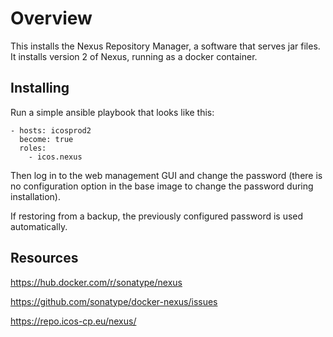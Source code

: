 # Overview

This installs the Nexus Repository Manager, a software that serves jar files.
It installs version 2 of Nexus, running as a docker container.


## Installing

Run a simple ansible playbook that looks like this:

	- hosts: icosprod2
	  become: true
	  roles:
		- icos.nexus

Then log in to the web management GUI and change the password (there is no
configuration option in the base image to change the password during
installation).

If restoring from a backup, the previously configured password is used
automatically.


## Resources

https://hub.docker.com/r/sonatype/nexus

https://github.com/sonatype/docker-nexus/issues

https://repo.icos-cp.eu/nexus/
